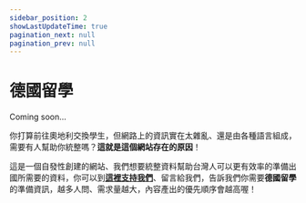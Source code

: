 ```yaml
---
sidebar_position: 2
showLastUpdateTime: true
pagination_next: null
pagination_prev: null
---
```


# 德國留學

Coming soon...

你打算前往奧地利交換學生，但網路上的資訊實在太雜亂、還是由各種語言組成，需要有人幫助你統整嗎？**這就是這個網站存在的原因**！

這是一個自發性創建的網站、我們想要統整資料幫助台灣人可以更有效率的準備出國所需要的資料，你可以到[**這裡支持我們**](https://ko-fi.com/exittaiwan)、留言給我們，告訴我們你需要**德國留學**的準備資訊，越多人問、需求量越大，內容產出的優先順序會越高喔！

<!-- 同時你可以[**透過 Email 訂閱免費電子報**](https://newsletter.xdavidchen.com/zh-tw)，來獲得最新的更新消息。-->